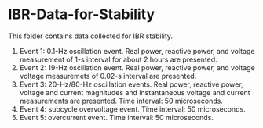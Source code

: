 # IBR-Data-for-Stability


This folder contains data collected for IBR stability.
1. Event 1: 0.1-Hz oscillation event. Real power, reactive power, and voltage measurement of 1-s interval for about 2 hours are presented. 
2. Event 2: 19-Hz oscillation event. Real power, reactive power, and voltage voltage measuremets of 0.02-s interval are presented. 
3. Event 3: 20-Hz/80-Hz oscillation events. Real power, reactive power, voltage and current magnitudes and instantaneous voltage and current measurements are presented. Time interval: 50 microseconds. 
4. Event 4: subcycle overvoltage event. Time interval: 50 microseconds. 
5. Event 5: overcurrent event. Time interval: 50 microseconds. 
